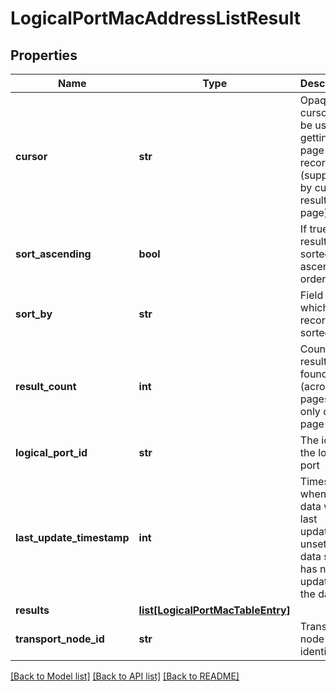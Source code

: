 # LogicalPortMacAddressListResult

## Properties
Name | Type | Description | Notes
------------ | ------------- | ------------- | -------------
**cursor** | **str** | Opaque cursor to be used for getting next page of records (supplied by current result page) | [optional] 
**sort_ascending** | **bool** | If true, results are sorted in ascending order | [optional] 
**sort_by** | **str** | Field by which records are sorted | [optional] 
**result_count** | **int** | Count of results found (across all pages), set only on first page | [optional] 
**logical_port_id** | **str** | The id of the logical port | [optional] 
**last_update_timestamp** | **int** | Timestamp when the data was last updated; unset if data source has never updated the data. | [optional] 
**results** | [**list[LogicalPortMacTableEntry]**](LogicalPortMacTableEntry.md) |  | [optional] 
**transport_node_id** | **str** | Transport node identifier | [optional] 

[[Back to Model list]](../README.md#documentation-for-models) [[Back to API list]](../README.md#documentation-for-api-endpoints) [[Back to README]](../README.md)

